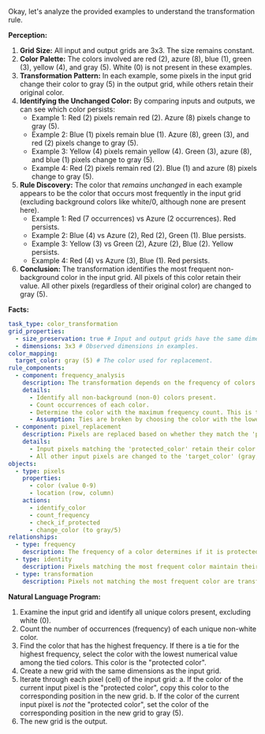 Okay, let's analyze the provided examples to understand the transformation rule.

**Perception:**

1.  **Grid Size:** All input and output grids are 3x3. The size remains constant.
2.  **Color Palette:** The colors involved are red (2), azure (8), blue (1), green (3), yellow (4), and gray (5). White (0) is not present in these examples.
3.  **Transformation Pattern:** In each example, some pixels in the input grid change their color to gray (5) in the output grid, while others retain their original color.
4.  **Identifying the Unchanged Color:** By comparing inputs and outputs, we can see which color persists:
    *   Example 1: Red (2) pixels remain red (2). Azure (8) pixels change to gray (5).
    *   Example 2: Blue (1) pixels remain blue (1). Azure (8), green (3), and red (2) pixels change to gray (5).
    *   Example 3: Yellow (4) pixels remain yellow (4). Green (3), azure (8), and blue (1) pixels change to gray (5).
    *   Example 4: Red (2) pixels remain red (2). Blue (1) and azure (8) pixels change to gray (5).
5.  **Rule Discovery:** The color that *remains unchanged* in each example appears to be the color that occurs most frequently in the input grid (excluding background colors like white/0, although none are present here).
    *   Example 1: Red (7 occurrences) vs Azure (2 occurrences). Red persists.
    *   Example 2: Blue (4) vs Azure (2), Red (2), Green (1). Blue persists.
    *   Example 3: Yellow (3) vs Green (2), Azure (2), Blue (2). Yellow persists.
    *   Example 4: Red (4) vs Azure (3), Blue (1). Red persists.
6.  **Conclusion:** The transformation identifies the most frequent non-background color in the input grid. All pixels of this color retain their value. All other pixels (regardless of their original color) are changed to gray (5).

**Facts:**


```yaml
task_type: color_transformation
grid_properties:
  - size_preservation: true # Input and output grids have the same dimensions.
  - dimensions: 3x3 # Observed dimensions in examples.
color_mapping:
  target_color: gray (5) # The color used for replacement.
rule_components:
  - component: frequency_analysis
    description: The transformation depends on the frequency of colors in the input grid.
    details:
      - Identify all non-background (non-0) colors present.
      - Count occurrences of each color.
      - Determine the color with the maximum frequency count. This is the 'protected_color'.
      - Assumption: Ties are broken by choosing the color with the lower numerical value (though no ties observed in examples).
  - component: pixel_replacement
    description: Pixels are replaced based on whether they match the 'protected_color'.
    details:
      - Input pixels matching the 'protected_color' retain their color in the output.
      - All other input pixels are changed to the 'target_color' (gray, 5) in the output.
objects:
  - type: pixels
    properties:
      - color (value 0-9)
      - location (row, column)
    actions:
      - identify_color
      - count_frequency
      - check_if_protected
      - change_color (to gray/5)
relationships:
  - type: frequency
    description: The frequency of a color determines if it is protected from transformation.
  - type: identity
    description: Pixels matching the most frequent color maintain their identity.
  - type: transformation
    description: Pixels not matching the most frequent color are transformed to gray (5).
```


**Natural Language Program:**

1.  Examine the input grid and identify all unique colors present, excluding white (0).
2.  Count the number of occurrences (frequency) of each unique non-white color.
3.  Find the color that has the highest frequency. If there is a tie for the highest frequency, select the color with the lowest numerical value among the tied colors. This color is the "protected color".
4.  Create a new grid with the same dimensions as the input grid.
5.  Iterate through each pixel (cell) of the input grid:
    a.  If the color of the current input pixel is the "protected color", copy this color to the corresponding position in the new grid.
    b.  If the color of the current input pixel is *not* the "protected color", set the color of the corresponding position in the new grid to gray (5).
6.  The new grid is the output.